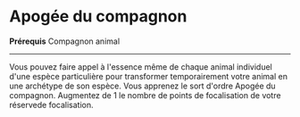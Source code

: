# Apogée du compagnon

<p><strong>Prérequis</strong> Compagnon animal</p>
<hr />
<p>Vous pouvez faire appel à l'essence même de chaque animal individuel d'une espèce particulière pour transformer temporairement votre animal en une archétype de son espèce. Vous apprenez le sort d'ordre Apogée du compagnon. Augmentez de 1 le nombre de points de focalisation de votre réservede focalisation.</p>